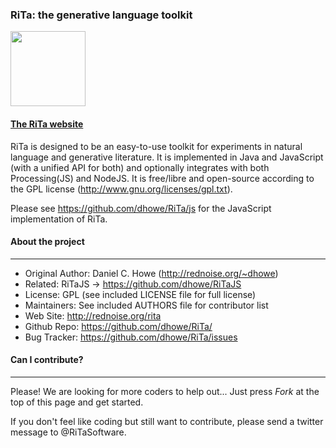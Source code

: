 
### RiTa: the generative language toolkit 

<a href="http://rednoise.org/rita/"><img height=120 src="http://rednoise.org/rita/img/RiTa-logo3.png"/></a>

#### <a href="http://rednoise.org/rita">The RiTa website</a>

RiTa is designed to be an easy-to-use toolkit for experiments in natural language and generative literature. It is implemented in Java and JavaScript (with a unified API for both) and optionally integrates with both Processing(JS) and NodeJS. It is free/libre and open-source according to the GPL license (http://www.gnu.org/licenses/gpl.txt). 

Please see https://github.com/dhowe/RiTa/js for the JavaScript implementation of RiTa.  

#### About the project
--------
* Original Author:  Daniel C. Howe (http://rednoise.org/~dhowe)
* Related:			RiTaJS -> https://github.com/dhowe/RiTaJS
* License:			GPL (see included LICENSE file for full license)
* Maintainers:      See included AUTHORS file for contributor list
* Web Site:         http://rednoise.org/rita
* Github Repo:      https://github.com/dhowe/RiTa/
* Bug Tracker:      https://github.com/dhowe/RiTa/issues

#### Can I contribute?
--------
Please! We are looking for more coders to help out... Just press *Fork* at the top of this page and get started. 

If you don't feel like coding but still want to contribute, please send a twitter message to @RiTaSoftware.


